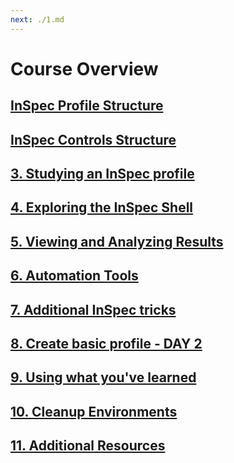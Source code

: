 ```yaml
---
next: ./1.md
---
```

# Course Overview

## [InSpec Profile Structure](1.md)
## [InSpec Controls Structure](2.md)
## [3. Studying an InSpec profile](3.md)
## [4. Exploring the InSpec Shell](4.md)
## [5. Viewing and Analyzing Results](5.md)
## [6. Automation Tools](6.md)
## [7. Additional InSpec tricks](7.md)
## [8. Create basic profile - DAY 2](8.md)
## [9. Using what you've learned](9.md)
## [10. Cleanup Environments](10.md)
## [11. Additional Resources](11.md)

